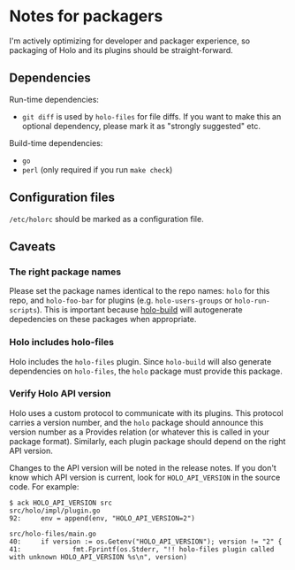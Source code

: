 # Notes for packagers

I'm actively optimizing for developer and packager experience, so packaging of
Holo and its plugins should be straight-forward.

## Dependencies

Run-time dependencies:

* `git diff` is used by `holo-files` for file diffs. If you want to make this
  an optional dependency, please mark it as "strongly suggested" etc.

Build-time dependencies:

* `go`
* `perl` (only required if you run `make check`)

## Configuration files

`/etc/holorc` should be marked as a configuration file.

## Caveats

### The right package names

Please set the package names identical to the repo names: `holo` for this repo,
and `holo-foo-bar` for plugins (e.g. `holo-users-groups` or `holo-run-scripts`).
This is important because [holo-build](https://github.com/holocm/holo-build)
will autogenerate depedencies on these packages when appropriate.

### Holo includes holo-files

Holo includes the `holo-files` plugin. Since `holo-build` will also generate
dependencies on `holo-files`, the `holo` package must provide this package.

### Verify Holo API version

Holo uses a custom protocol to communicate with its plugins. This protocol
carries a version number, and the `holo` package should announce this version
number as a Provides relation (or whatever this is called in your package
format). Similarly, each plugin package should depend on the right API version.

Changes to the API version will be noted in the release notes. If you don't
know which API version is current, look for `HOLO_API_VERSION` in the source
code. For example:

    $ ack HOLO_API_VERSION src
    src/holo/impl/plugin.go
    92:     env = append(env, "HOLO_API_VERSION=2")

    src/holo-files/main.go
    40:     if version := os.Getenv("HOLO_API_VERSION"); version != "2" {
    41:             fmt.Fprintf(os.Stderr, "!! holo-files plugin called with unknown HOLO_API_VERSION %s\n", version)
